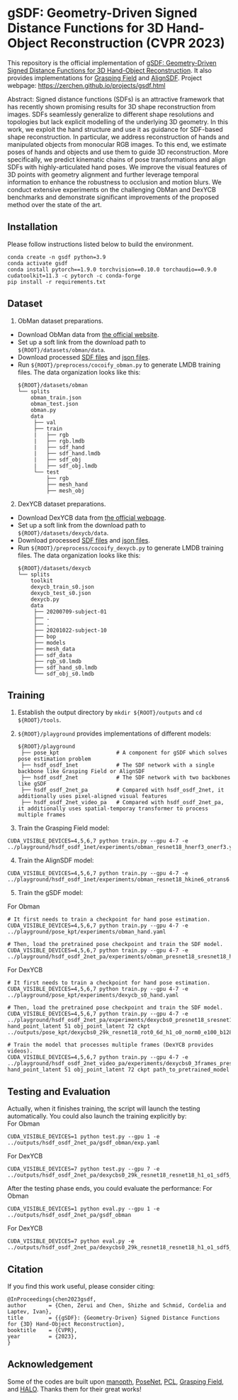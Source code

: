 # gSDF: Geometry-Driven Signed Distance Functions for 3D Hand-Object Reconstruction (CVPR 2023)

This repository is the official implementation of [gSDF: Geometry-Driven Signed Distance Functions for 3D Hand-Object Reconstruction](https://arxiv.org/abs/2304.11970). It also provides implementations for [Grasping Field](https://arxiv.org/abs/2008.04451) and [AlignSDF](https://arxiv.org/abs/2207.12909). 
Project webpage: https://zerchen.github.io/projects/gsdf.html

Abstract: Signed distance functions (SDFs) is an attractive framework that has recently shown promising results for 3D shape reconstruction from images. SDFs seamlessly generalize to different shape resolutions and topologies but lack explicit modelling of the underlying 3D geometry. In this work, we exploit the hand structure and use it as guidance for SDF-based shape reconstruction. In particular, we address reconstruction of hands and manipulated objects from monocular RGB images. To this end, we estimate poses of hands and objects and use them to guide 3D reconstruction. More specifically, we predict kinematic chains of pose transformations and align SDFs with highly-articulated hand poses. We improve the visual features of 3D points with geometry alignment and further leverage temporal information to enhance the robustness to occlusion and motion blurs. We conduct extensive experiments on the challenging ObMan and DexYCB benchmarks and demonstrate significant improvements of the proposed method over the state of the art.

## Installation
Please follow instructions listed below to build the environment.
```
conda create -n gsdf python=3.9
conda activate gsdf
conda install pytorch==1.9.0 torchvision==0.10.0 torchaudio==0.9.0 cudatoolkit=11.3 -c pytorch -c conda-forge
pip install -r requirements.txt
```
## Dataset
1. ObMan dataset preparations. 
- Download ObMan data from [the official website](https://www.di.ens.fr/willow/research/obman/data/requestaccess.php).
- Set up a soft link from the download path to `${ROOT}/datasets/obman/data`.
- Download processed [SDF files](https://drive.google.com/drive/folders/1GjFJBJlbJxeYrExtcYEdhAaeH-wLZOIF) and [json files](https://drive.google.com/drive/folders/1DBzG9J0uLzCy4A6W6Uq6Aq4JNAHiiNJQ).
- Run `${ROOT}/preprocess/cocoify_obman.py` to generate LMDB training files. The data organization looks like this: 
   ```
   ${ROOT}/datasets/obman
   └── splits
       obman_train.json
       obman_test.json
       obman.py
       data
        ├── val
        ├── train
        |   ├── rgb
        |   ├── rgb.lmdb
        |   ├── sdf_hand
        |   ├── sdf_hand.lmdb
        |   ├── sdf_obj
        |   ├── sdf_obj.lmdb
        └── test
            ├── rgb
            ├── mesh_hand
            ├── mesh_obj
   ```

2. DexYCB dataset preparations. 
- Download DexYCB data from [the official webpage](https://dex-ycb.github.io/).
- Set up a soft link from the download path to `${ROOT}/datasets/dexycb/data`.
- Download processed [SDF files](https://drive.google.com/drive/folders/15yjzjYcqyOiIbX-6uaeYOezVH4stDTCG) and [json files](https://drive.google.com/drive/folders/1qULhMx1PrnXkihrPacIFzLOT5H2FZSj7).
- Run `${ROOT}/preprocess/cocoify_dexycb.py` to generate LMDB training files. The data organization looks like this: 
   ```
   ${ROOT}/datasets/dexycb
   └── splits
       toolkit
       dexycb_train_s0.json
       dexycb_test_s0.json
       dexycb.py
       data
        ├── 20200709-subject-01
        ├── .
        ├── .
        ├── 20201022-subject-10
        ├── bop
        ├── models
        ├── mesh_data
        ├── sdf_data
        ├── rgb_s0.lmdb
        ├── sdf_hand_s0.lmdb
        └── sdf_obj_s0.lmdb
   ```

## Training
1. Establish the output directory by `mkdir ${ROOT}/outputs` and `cd ${ROOT}/tools`.
2. `${ROOT}/playground` provides implementations of different models:
   ```
   ${ROOT}/playground
    ├── pose_kpt                  # A component for gSDF which solves pose estimation problem
    ├── hsdf_osdf_1net            # The SDF network with a single backbone like Grasping Field or AlignSDF
    ├── hsdf_osdf_2net            # The SDF network with two backbones like gSDF
    ├── hsdf_osdf_2net_pa         # Compared with hsdf_osdf_2net, it additionally uses pixel-aligned visual features
    ├── hsdf_osdf_2net_video_pa   # Compared with hsdf_osdf_2net_pa, it additionally uses spatial-temporay transformer to process multiple frames
   ```

2. Train the Grasping Field model:
```
CUDA_VISIBLE_DEVICES=4,5,6,7 python train.py --gpu 4-7 -e ../playground/hsdf_osdf_1net/experiments/obman_resnet18_hnerf3_onerf3.yaml
```
4. Train the AlignSDF model:
```
CUDA_VISIBLE_DEVICES=4,5,6,7 python train.py --gpu 4-7 -e ../playground/hsdf_osdf_1net/experiments/obman_resnet18_hkine6_otrans6.yaml
```
5. Train the gSDF model:

For Obman
```
# It first needs to train a checkpoint for hand pose estimation.
CUDA_VISIBLE_DEVICES=4,5,6,7 python train.py --gpu 4-7 -e ../playground/pose_kpt/experiments/obman_hand.yaml

# Then, load the pretrained pose checkpoint and train the SDF model.
CUDA_VISIBLE_DEVICES=4,5,6,7 python train.py --gpu 4-7 -e ../playground/hsdf_osdf_2net_pa/experiments/obman_presnet18_sresnet18_hkine6_okine6.yaml
```

For DexYCB
```
# It first needs to train a checkpoint for hand pose estimation.
CUDA_VISIBLE_DEVICES=4,5,6,7 python train.py --gpu 4-7 -e ../playground/pose_kpt/experiments/dexycb_s0_hand.yaml

# Then, load the pretrained pose checkpoint and train the SDF model.
CUDA_VISIBLE_DEVICES=4,5,6,7 python train.py --gpu 4-7 -e ../playground/hsdf_osdf_2net_pa/experiments/dexycbs0_presnet18_sresnet18_hkine6_okine6.yaml hand_point_latent 51 obj_point_latent 72 ckpt ../outputs/pose_kpt/dexycbs0_29k_resnet18_rot0_6d_h1_o0_norm0_e100_b128_vw1.0_ocrw0.0_how1.0_sow0.0/model_dump/snapshot_99.pth.tar

# Train the model that processes multiple frames (DexYCB provides videos).
CUDA_VISIBLE_DEVICES=4,5,6,7 python train.py --gpu 4-7 -e ../playground/hsdf_osdf_2net_video_pa/experiments/dexycbs0_3frames_presnet18_sresnet18_hkine6_okine6.yaml hand_point_latent 51 obj_point_latent 72 ckpt path_to_pretrained_model
```

## Testing and Evaluation
Actually, when it finishes training, the script will launch the testing automatically. You could also launch the training explicitly by:\
For Obman
```
CUDA_VISIBLE_DEVICES=1 python test.py --gpu 1 -e ../outputs/hsdf_osdf_2net_pa/gsdf_obman/exp.yaml
```
For DexYCB
```
CUDA_VISIBLE_DEVICES=7 python test.py --gpu 7 -e ../outputs/hsdf_osdf_2net_pa/dexycbs0_29k_resnet18_resnet18_h1_o1_sdf5_cls0_rot0_hand_kine_51_obj_kine_72_np2000_adf1_e1600_ae1201_scale6.2_b64_hsw0.5_osw0.5_hcw0.0_vw0.5/exp.yaml
```
After the testing phase ends, you could evaluate the performance:
For Obman
```
CUDA_VISIBLE_DEVICES=1 python eval.py --gpu 1 -e ../outputs/hsdf_osdf_2net_pa/gsdf_obman
```
For DexYCB
```
CUDA_VISIBLE_DEVICES=7 python eval.py -e ../outputs/hsdf_osdf_2net_pa/dexycbs0_29k_resnet18_resnet18_h1_o1_sdf5_cls0_rot0_hand_kine_51_obj_kine_72_np2000_adf1_e1600_ae1201_scale6.2_b64_hsw0.5_osw0.5_hcw0.0_vw0.5
```

## Citation
If you find this work useful, please consider citing:
```
@InProceedings{chen2023gsdf,
author       = {Chen, Zerui and Chen, Shizhe and Schmid, Cordelia and Laptev, Ivan},
title        = {{gSDF}: {Geometry-Driven} Signed Distance Functions for {3D} Hand-Object Reconstruction},
booktitle    = {CVPR},
year         = {2023},
}
```

## Acknowledgement
Some of the codes are built upon [manopth](https://github.com/hassony2/manopth), [PoseNet](https://github.com/mks0601/3DMPPE_POSENET_RELEASE), [PCL](https://github.com/yu-frank/PerspectiveCropLayers), [Grasping Field](https://github.com/korrawe/grasping_field), and [HALO](https://github.com/korrawe/halo).
Thanks them for their great works!
